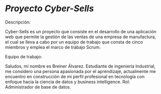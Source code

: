 # *Proyecto Cyber-Sells*

Descripción:

Cyber-Sells es un proyecto que consiste en el desarrollo de una aplicación web que permite la gestión de las ventas de una empresa de manufactura, el cual se lleva a cabo por un equipo de trabajo que consta de cinco miembros y emplea el marco de trabajo Scrum.

Equipo de trabajo:

Saludos, mi nombre es Breiner Álvarez. Estudiante de ingeniería Industrial, me considero una persona apasionada por el aprendizaje, actualmente me encuentro en construcción de mi perfil profesional en tecnología con enfoque hacia la ciencia de datos y business intelligence. Rol: Administrador de base de datos.
